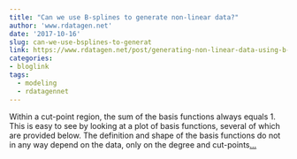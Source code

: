 ```yaml
---
title: "Can we use B-splines to generate non-linear data?"
author: 'www.rdatagen.net'
date: '2017-10-16'
slug: can-we-use-bsplines-to-generat
link: https://www.rdatagen.net/post/generating-non-linear-data-using-b-splines/
categories:
- bloglink
tags:
  - modeling
  - rdatagennet
---
```


Within a cut-point region, the sum of the basis functions always equals 1. This is easy to see by looking at a plot of basis functions, several of which are provided below. The definition and shape of the basis functions do not in any way depend on the data, only on the degree and cut-points[... <i class="fas fa-external-link-alt"></i>](https://www.rdatagen.net/post/generating-non-linear-data-using-b-splines/)

